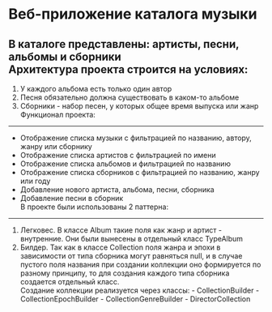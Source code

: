 Веб-приложение каталога музыки
==============================
В каталоге представлены: артисты, песни, альбомы и сборники </br>
Архитектура проекта строится на условиях:
----------------------------------------
  1. У каждого альбома есть только один автор
  2. Песня обязательно должна существовать в каком-то альбоме
  3. Сборники - набор песен, у которых общее время выпуска или жанр</br>
Функционал проекта:
-------------------
  * Отображение списка музыки с фильтрацией по названию, автору, жанру или сборнику
  * Отображение списка артистов с фильтрацией по имени
  * Отображение списка альбомов и фильтрацией по названию
  * Отображение списка сборников с фильтрацией по названию, жанру или году
  * Добавление нового артиста, альбома, песни, сборника
  * Добавление песни в сборник</br>
В проекте были использованы 2 паттерна:
---------------------------------------
  1. Легковес. В классе Album такие поля как жанр и артист - внутренние. Они были вынесены в отдельный класс TypeAlbum
  2. Билдер. Так как в классе Collection поля жанра и эпохи в зависимости от типа сборника могут равняться null, и в случае пустого поля названия при создании коллекции оно формируется по разному принципу,
  то для создания каждого типа сборника создается отдельный класс.</br>
  Создание коллекции реализуется через классы:
    - CollectionBuilder
    - CollectionEpochBuilder
    - CollectionGenreBuilder
    - DirectorCollection
